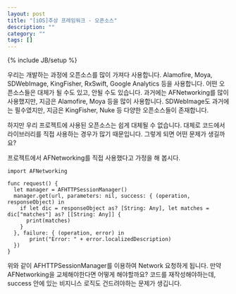 ```yaml
---
layout: post
title: "[iOS]추상 프레임워크 - 오픈소스"
description: ""
category: ""
tags: []
---
```

{% include JB/setup %}

우리는 개발하는 과정에 오픈소스를 많이 가져다 사용합니다. Alamofire, Moya, SDWebImage, KingFisher, RxSwift, Google Analytics 등을 사용합니다. 어떤 오픈소스들은 대체가 될 수도 있고, 안될 수도 있습니다. 과거에는 AFNetworking를 많이 사용했지만, 지금은 Alamofire, Moya 등을 많이 사용합니다. SDWebImage도 과거에는 필수였지만, 지금은 KingFisher, Nuke 등 다양한 오픈소스들이 존재합니다.

하지만 우리 프로젝트에 사용된 오픈소스는 쉽게 대체될 수 없습니다. 대체로 코드에서 라이브러리를 직접 사용하는 경우가 많기 때문입니다. 그렇게 되면 어떤 문제가 생길까요?

프로젝트에서 AFNetworking를 직접 사용했다고 가정을 해 봅시다.

```
import AFNetworking

func request() {
  let manager = AFHTTPSessionManager()
  manager.get(url, parameters: nil, success: { (operation, responseObject) in
    if let dic = responseObject as? [String: Any], let matches = dic["matches"] as? [[String: Any]] {
      print(matches)
    }
  }, failure: { (operation, error) in
       print("Error: " + error.localizedDescription)
  })
}
```

위와 같이 AFHTTPSessionManager를 이용하여 Network 요청하게 됩니다. 만약 AFNetworking을 교체해야한다면 어떻게 해야할까요? 코드를 재작성해야하는데, success 안에 있는 비지니스 로직도 건드려야하는 문제가 생깁니다.

